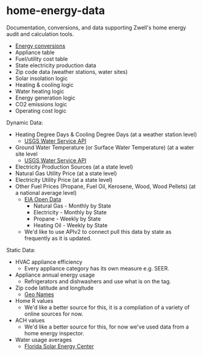 # home-energy-data
Documentation, conversions, and data supporting Zwell's home energy audit and calculation tools.

* [Energy conversions](https://docs.google.com/document/d/1gqgwpOMkCsCWgHzdk7omc0xRaLz4ZHW64pKcWLB7BS4/edit?usp=sharing)
* Appliance table
* Fuel/utility cost table
* State electricity production data
* Zip code data (weather stations, water sites)
* Solar insolation logic
* Heating & cooling logic
* Water heating logic
* Energy generation logic
* CO2 emissions logic
* Operating cost logic

Dynamic Data:
* Heating Degree Days & Cooling Degree Days (at a weather station level)
  * [USGS Water Service API](https://waterdata.usgs.gov/blog/dataretrieval/) 
* Ground Water Temperature (or Surface Water Temperature) (at a water site level
  * [USGS Water Service API](https://waterdata.usgs.gov/blog/dataretrieval/)
* Electricity Production Sources (at a state level)
* Natural Gas Utility Price (at a state level)
* Electricity Utility Price (at a state level)
* Other Fuel Prices (Propane, Fuel Oil, Kerosene, Wood, Wood Pellets) (at a national average level)
  * [EIA Open Data](https://www.eia.gov/opendata/)
    * Natural Gas - Monthly by State
    * Electricity - Monthly by State
    * Propane - Weekly by State
    * Heating Oil - Weekly by State
  * We'd like to use APIv2 to connect pull this data by state as frequently as it is updated.

Static Data:
* HVAC appliance efficiency
  * Every appliance category has its own measure e.g. SEER. 
* Appliance annual energy usage
  * Refrigerators and dishwashers and use what is on the tag.
* Zip code latitude and longitude
  * [Geo Names](https://download.geonames.org/export/zip/ )
* Home R values
  * We'd like a better source for this, it is a compilation of a variety of online sources for now.
* ACH values
  * We'd like a better source for this, for now we've used data from a home energy inspector.
* Water usage averages
  * [Florida Solar Energy Center](https://www.fsec.ucf.edu/en/publications/pdf/fsec-pf-464-15.pdf)
